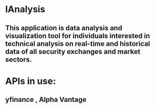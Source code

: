 # IAnalysis

## This application is data analysis and visualization tool for individuals interested in technical analysis on real-time and historical data of all security exchanges and market sectors. 


# APIs in use: 

## yfinance , Alpha Vantage 





